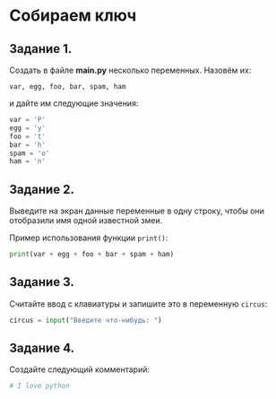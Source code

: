 
# Собираем ключ

## Задание 1.
Создать в файле **main.py** несколько переменных. Назовём их:

```
var, egg, foo, bar, spam, ham
```

и дайте им следующие значения:

```python
var = 'P'
egg = 'y'
foo = 't'
bar = 'h'
spam = 'o'
ham = 'n'
```

## Задание 2.
Выведите на экран данные переменные в одну строку, чтобы они отобразили имя одной известной змеи.

Пример использования функции `print()`:

```python
print(var + egg + foo + bar + spam + ham)
```

## Задание 3.
Считайте ввод с клавиатуры и запишите это в переменную `circus`:

```python
circus = input("Введите что-нибудь: ")
```

## Задание 4.
Создайте следующий комментарий: 

```python
# I love python
```

